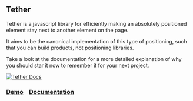 ## Tether

Tether is a javascript library for efficiently making an absolutely positioned element stay next to another element on the page.

It aims to be the canonical implementation of this type of positioning, such that you can build products, not positioning libraries.

Take a look at the documentation for a more detailed explanation of why you should star it now to remember it for your next project.

[![Tether Docs](http://i.imgur.com/YCx8cLr.png)](http://github.hubspot.com/tether/#usage)

### [Demo](http://github.hubspot.com/tether/docs/welcome/) &nbsp;&nbsp; [Documentation](http://github.hubspot.com/tether/)
